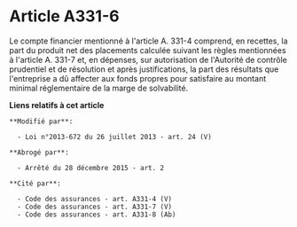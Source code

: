 # Article A331-6

Le compte financier mentionné à l'article A. 331-4 comprend, en recettes, la part du produit net des placements calculée
suivant les règles mentionnées à l'article A. 331-7 et, en dépenses, sur autorisation de l'Autorité de contrôle prudentiel et
de résolution et après justifications, la part des résultats que l'entreprise a dû affecter aux fonds propres pour satisfaire
au montant minimal réglementaire de la marge de solvabilité.

**Liens relatifs à cet article**

	**Modifié par**:

	  - Loi n°2013-672 du 26 juillet 2013 - art. 24 (V)

	**Abrogé par**:

	  - Arrêté du 28 décembre 2015 - art. 2

	**Cité par**:

	  - Code des assurances - art. A331-4 (V)
	  - Code des assurances - art. A331-7 (V)
	  - Code des assurances - art. A331-8 (Ab)

